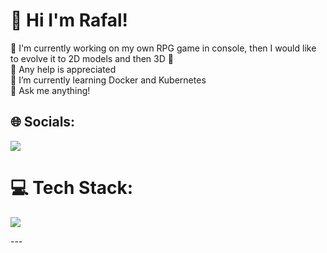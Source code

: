 # 🍜 Hi I'm Rafal!
🐍 I'm currently working on my own RPG game in console, then I would like to evolve it to 2D models and then 3D 🐍<br>🤝 Any help is appreciated<br>🌱 I’m currently learning Docker and Kubernetes<br>💬 Ask me anything!


## 🌐 Socials:
<a href="https://linkedin.com/in/rafaltatun">
    <img src="https://skillicons.dev/icons?i=linkedin" />
</a>

# 💻 Tech Stack:
<p align="left">
  <a href="https://skillicons.dev">
    <img src="https://skillicons.dev/icons?i=py,vscode,raspberrypi,docker,linux,vim,gitlab,bash,git,github,grafana,prometheus,jenkins,ansible" />
  </a>
</p>
---
